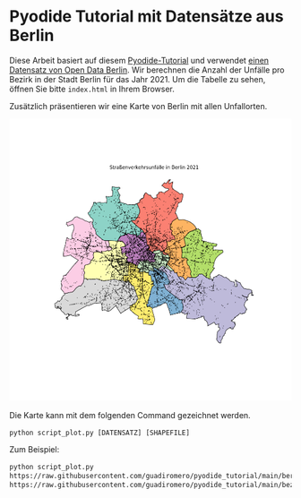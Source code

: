 # Pyodide Tutorial mit Datensätze aus Berlin

Diese Arbeit basiert auf diesem 
[Pyodide-Tutorial](https://testdriven.io/blog/build-spa-with-python-part-1/#pandas-data-manipulation) 
und verwendet [einen Datensatz von Open Data Berlin](https://daten.berlin.de/datensaetze/stra%C3%9Fenverkehrsunf%C3%A4lle-nach-unfallort-berlin-2021).
Wir berechnen die Anzahl der Unfälle pro Bezirk in der Stadt Berlin für das Jahr 2021.
Um die Tabelle zu sehen, öffnen Sie bitte `index.html` in Ihrem Browser.

Zusätzlich präsentieren wir eine Karte von Berlin mit allen Unfallorten.

![](https://github.com/guadiromero/pyodide_tutorial/blob/main/plot.png)

Die Karte kann mit dem folgenden Command gezeichnet werden.

```
python script_plot.py [DATENSATZ] [SHAPEFILE]
```

Zum Beispiel:

```
python script_plot.py https://raw.githubusercontent.com/guadiromero/pyodide_tutorial/main/berlin_unfaelle_2021.csv https://raw.githubusercontent.com/guadiromero/pyodide_tutorial/main/bezirksgrenzen.shp.zip
```
